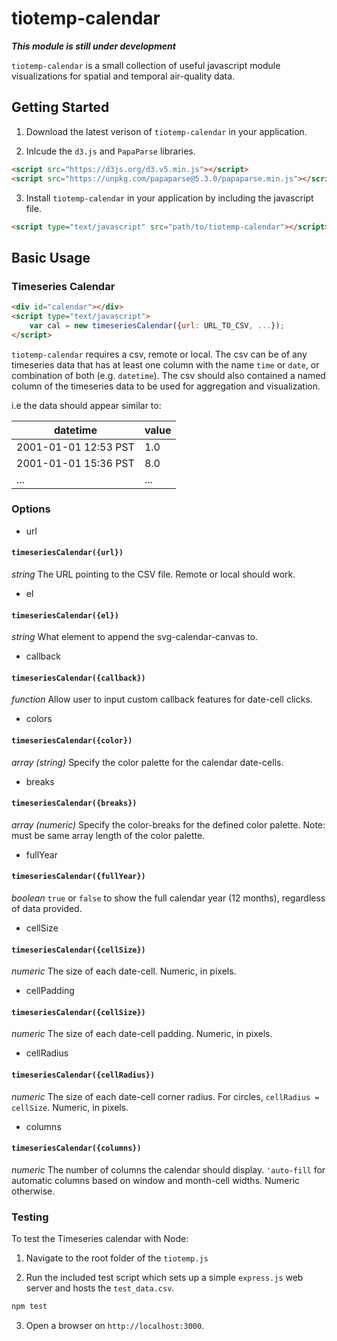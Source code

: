 # tiotemp-calendar

***This module is still under development***

`tiotemp-calendar` is a small collection of useful javascript module visualizations for spatial and temporal air-quality data.

## Getting Started

1. Download the latest verison of `tiotemp-calendar` in your application.

2. Inlcude the `d3.js` and `PapaParse` libraries.

```html
<script src="https://d3js.org/d3.v5.min.js"></script>
<script src="https://unpkg.com/papaparse@5.3.0/papaparse.min.js"></script>charset="utf-8"></script>
```

3. Install `tiotemp-calendar` in your application by including the javascript file.

```html
<script type="text/javascript" src="path/to/tiotemp-calendar"></script>
```

## Basic Usage

### Timeseries Calendar

```html
<div id="calendar"></div>
<script type="text/javascript">
    var cal = new timeseriesCalendar({url: URL_TO_CSV, ...});
</script>
```

`tiotemp-calendar` requires a csv, remote or local. The csv can be of any timeseries data that has at least one column with the name `time` or `date`, or combination of both (e.g. `datetime`). The csv should also contained a named column of the timeseries data to be used for aggregation and visualization. 

i.e the data should appear similar to:

|    datetime   |     value     |
| ------------- | ------------- |
| 2001-01-01 12:53 PST  |  1.0  |
| 2001-01-01 15:36 PST  |  8.0  |
|      ...      |     ...       |


### Options

* url 

#### `timeseriesCalendar({url})`

_string_ The URL pointing to the CSV file. Remote or local should work.

* el 

#### `timeseriesCalendar({el})`

_string_ What element to append the svg-calendar-canvas to.

* callback 

#### `timeseriesCalendar({callback})`

_function_ Allow user to input custom callback features for date-cell clicks. 

* colors

#### `timeseriesCalendar({color})`

_array (string)_ Specify the color palette for the calendar date-cells.

* breaks

#### `timeseriesCalendar({breaks})`

_array (numeric)_ Specify the color-breaks for the defined color palette. Note: must be same array length of the color palette. 

* fullYear

#### `timeseriesCalendar({fullYear})`

_boolean_ `true` or `false` to show the full calendar year (12 months), regardless of data provided. 

* cellSize 

#### `timeseriesCalendar({cellSize})`

_numeric_ The size of each date-cell. Numeric, in pixels.

* cellPadding

#### `timeseriesCalendar({cellSize})`

_numeric_ The size of each date-cell padding. Numeric, in pixels.

* cellRadius

#### `timeseriesCalendar({cellRadius})`

_numeric_ The size of each date-cell corner radius. For circles, `cellRadius = cellSize`.  Numeric, in pixels. 

* columns

#### `timeseriesCalendar({columns})`

_numeric_ The number of columns the calendar should display. `'auto-fill` for automatic columns based on window and month-cell widths. Numeric otherwise.

### Testing

To test the Timeseries calendar with Node: 

1. Navigate to the root folder of the `tiotemp.js`

2. Run the included test script which sets up a simple `express.js` web server and hosts the `test_data.csv`.

```bash
npm test
```

3. Open a browser on `http://localhost:3000`.
